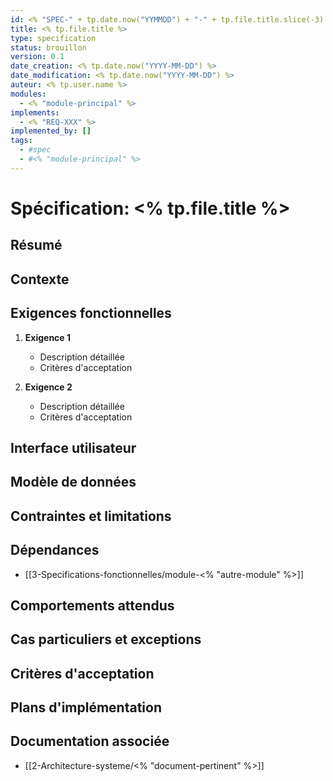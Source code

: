 ```yaml
---
id: <% "SPEC-" + tp.date.now("YYMMDD") + "-" + tp.file.title.slice(-3) %>
title: <% tp.file.title %>
type: specification
status: brouillon
version: 0.1
date_creation: <% tp.date.now("YYYY-MM-DD") %>
date_modification: <% tp.date.now("YYYY-MM-DD") %>
auteur: <% tp.user.name %>
modules:
  - <% "module-principal" %>
implements:
  - <% "REQ-XXX" %>
implemented_by: []
tags:
  - #spec
  - #<% "module-principal" %>
---
```


# Spécification: <% tp.file.title %>

## Résumé
<!-- Description concise de la fonctionnalité -->

## Contexte
<!-- Contexte et motivations -->

## Exigences fonctionnelles
1. **Exigence 1**
   - Description détaillée
   - Critères d'acceptation

2. **Exigence 2**
   - Description détaillée
   - Critères d'acceptation

## Interface utilisateur
<!-- Description des interfaces utilisateur si applicable -->

## Modèle de données
<!-- Description des entités et relations de données -->

## Contraintes et limitations
<!-- Contraintes techniques, légales ou business -->

## Dépendances
<!-- Dépendances avec d'autres modules ou systèmes -->
- [[3-Specifications-fonctionnelles/module-<% "autre-module" %>]]

## Comportements attendus
<!-- Description des comportements attendus du système -->

## Cas particuliers et exceptions
<!-- Gestion des cas limites et exceptions -->

## Critères d'acceptation
<!-- Critères objectifs pour valider l'implémentation -->

## Plans d'implémentation
<!-- Liens vers les plans d'implémentation -->

## Documentation associée
<!-- Références à d'autres documents pertinents -->
- [[2-Architecture-systeme/<% "document-pertinent" %>]] 